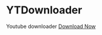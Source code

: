 # YTDownloader
Youtube downloader 
[Download Now](https://github.com/developersharif/YTDownloader/releases/download/1.1/YTDown.exe)
